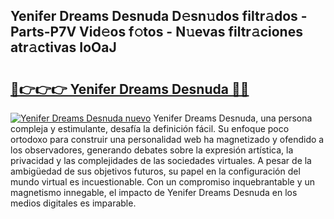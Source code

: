## Yenifer Dreams Desnuda D𝚎sn𝚞dos filtr𝚊dos - Parts-P7V Vid𝚎os f𝚘tos - N𝚞evas filtr𝚊ciones atr𝚊ctivas IoOaJ

# <h2><a href="http://mbdv7q.tromn.icu/?c=Yenifer+Dreams+Desnuda">🔗👉👉👉 Yenifer Dreams Desnuda 🔗🔗</a></h2>

[![Yenifer Dreams Desnuda nuevo](https://i.imgur.com/pEAQMta.gif)](http://mbdv7q.tromn.icu/?c=Yenifer+Dreams+Desnuda)
Yenifer Dreams Desnuda, una persona compleja y estimulante, desafía la definición fácil. Su enfoque poco ortodoxo para construir una personalidad web ha magnetizado y ofendido a los observadores, generando debates sobre la expresión artística, la privacidad y las complejidades de las sociedades virtuales. A pesar de la ambigüedad de sus objetivos futuros, su papel en la configuración del mundo virtual es incuestionable. Con un compromiso inquebrantable y un magnetismo innegable, el impacto de Yenifer Dreams Desnuda en los medios digitales es imparable.
